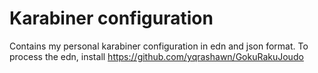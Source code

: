 # Karabiner configuration
Contains my personal karabiner configuration in edn and json format. To process the edn, install https://github.com/yqrashawn/GokuRakuJoudo
